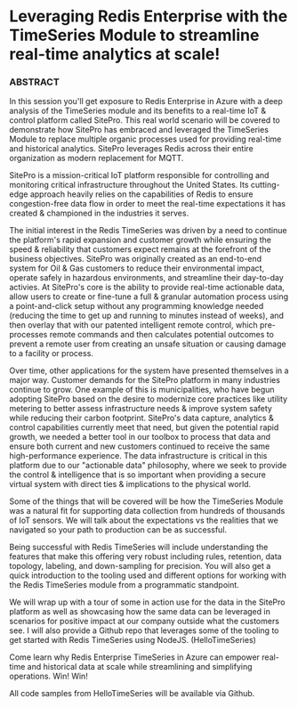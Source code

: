 # Leveraging Redis Enterprise with the TimeSeries Module to streamline real-time analytics at scale!

### ABSTRACT

In this session you'll get exposure to Redis Enterprise in Azure with a deep analysis of the TimeSeries module and its benefits to a real-time IoT & control platform called SitePro.  This real world scenario will be covered to demonstrate how SitePro has embraced and leveraged the TimeSeries Module to replace multiple organic processes used for providing real-time and historical analytics.  SitePro leverages Redis across their entire organization as modern replacement for MQTT.

SitePro is a mission-critical IoT platform responsible for controlling and monitoring critical infrastructure throughout the United States.  Its cutting-edge approach heavily relies on the capabilities of Redis to ensure congestion-free data flow in order to meet the real-time expectations it has created & championed in the industries it serves.

The initial interest in the Redis TimeSeries was driven by a need to continue the platform's rapid expansion and customer growth while ensuring the speed & reliability that customers expect remains at the forefront of the business objectives.  SitePro was originally created as an end-to-end system for Oil & Gas customers to reduce their environmental impact, operate safely in hazardous environments, and streamline their day-to-day activies.  At SitePro's core is the ability to provide real-time actionable data, allow users to create or fine-tune a full & granular automation process using a point-and-click setup without any programming knowledge needed (reducing the time to get up and running to minutes instead of weeks), and then overlay that with our patented intelligent remote control, which pre-processes remote commands and then calculates potential outcomes to prevent a remote user from creating an unsafe situation or causing damage to a facility or process.

Over time, other applications for the system have presented themselves in a major way.  Customer demands for the SitePro platform in many industries continue to grow. One example of this is municipalities, who have begun adopting SitePro based on the desire to modernize core practices like utility metering to better assess infrastructure needs & improve system safety while reducing their carbon footprint.  SitePro's data capture, analytics & control capabilities currently meet that need, but given the potential rapid growth, we needed a better tool in our toolbox to process that data and ensure both current and new customers continued to receive the same high-performance experience.  The data infrastructure is critical in this platform due to our "actionable data" philosophy, where we seek to provide the control & intelligence that is so important when providing a secure virtual system with direct ties & implications to the physical world.

Some of the things that will be covered will be how the TimeSeries Module was a natural fit for supporting data collection from hundreds of thousands of IoT sensors. We will talk about the expectations vs the realities that we navigated so your path to production can be as successful.

Being successful with Redis TimeSeries will include understanding the features that make this offering very robust including rules, retention, data topology, labeling, and down-sampling for precision. You will also get a quick introduction to the tooling used and different options for working with the Redis TimeSeries module from a programmatic standpoint.

We will wrap up with a tour of some in action use for the data in the SitePro platform as well as showcasing how the same data can be leveraged in scenarios for positive impact at our company outside what the customers see. I will also provide a Github repo that leverages some of the tooling to get started with Redis TimeSeries using NodeJS. (HelloTimeSeries)

Come learn why Redis Enterprise TimeSeries in Azure can empower real-time and historical data at scale while streamlining and simplifying operations. Win! Win!

All code samples from HelloTimeSeries will be available via Github.
